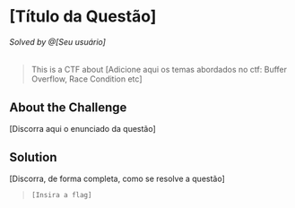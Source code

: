 # [Título da Questão]
###### Solved by @[Seu usuário]
> This is a CTF about [Adicione aqui os temas abordados no ctf: Buffer Overflow, Race Condition etc]
## About the Challenge
[Discorra aqui o enunciado da questão]
## Solution
[Discorra, de forma completa, como se resolve a questão]
>`[Insira a flag]`
 

